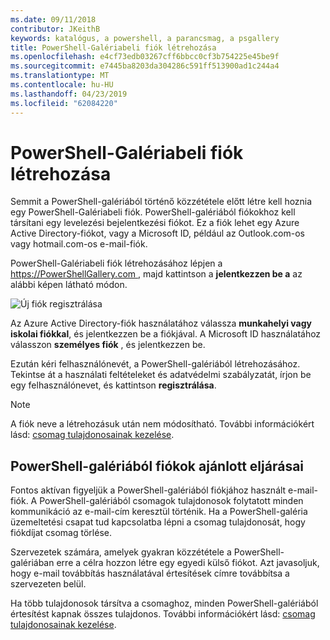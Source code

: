 ```yaml
---
ms.date: 09/11/2018
contributor: JKeithB
keywords: katalógus, a powershell, a parancsmag, a psgallery
title: PowerShell-Galériabeli fiók létrehozása
ms.openlocfilehash: e4cf73edb03267cff6bbcc0cf3b754225e45be9f
ms.sourcegitcommit: e7445ba8203da304286c591ff513900ad1c244a4
ms.translationtype: MT
ms.contentlocale: hu-HU
ms.lasthandoff: 04/23/2019
ms.locfileid: "62084220"
---
```

# <a name="creating-a-powershell-gallery-account"></a>PowerShell-Galériabeli fiók létrehozása

Semmit a PowerShell-galériából történő közzététele előtt létre kell hoznia egy PowerShell-Galériabeli fiók.
PowerShell-galériából fiókokhoz kell társítani egy levelezési bejelentkezési fiókot. Ez a fiók lehet egy Azure Active Directory-fiókot, vagy a Microsoft ID, például az Outlook.com-os vagy hotmail.com-os e-mail-fiók.

PowerShell-Galériabeli fiók létrehozásához lépjen a [ https://PowerShellGallery.com ](https://PowerShellGallery.com) , majd kattintson a **jelentkezzen be a** az alábbi képen látható módon.

![Új fiók regisztrálása](../../Images/CreateAccount-Register.png)

Az Azure Active Directory-fiók használatához válassza **munkahelyi vagy iskolai fiókkal**, és jelentkezzen be a fiókjával. A Microsoft ID használatához válasszon **személyes fiók** , és jelentkezzen be.

Ezután kéri felhasználónevét, a PowerShell-galériából létrehozásához. Tekintse át a használati feltételeket és adatvédelmi szabályzatát, írjon be egy felhasználónevet, és kattintson **regisztrálása**.

> [!NOTE]
> A fiók neve a létrehozásuk után nem módosítható. További információkért lásd: [csomag tulajdonosainak kezelése](managing-package-owners.md).

## <a name="recommended-practices-for-powershell-gallery-accounts"></a>PowerShell-galériából fiókok ajánlott eljárásai

Fontos aktívan figyeljük a PowerShell-galériából fiókjához használt e-mail-fiók. A PowerShell-galériából csomagok tulajdonosok folytatott minden kommunikáció az e-mail-cím keresztül történik. Ha a PowerShell-galéria üzemeltetési csapat tud kapcsolatba lépni a csomag tulajdonosát, hogy fiókdíjat csomag törlése.

Szervezetek számára, amelyek gyakran közzététele a PowerShell-galériában erre a célra hozzon létre egy egyedi külső fiókot. Azt javasoljuk, hogy e-mail továbbítás használatával értesítések címre továbbítsa a szervezeten belül.

Ha több tulajdonosok társítva a csomaghoz, minden PowerShell-galériából értesítést kapnak összes tulajdonos. További információkért lásd: [csomag tulajdonosainak kezelése](managing-package-owners.md).
